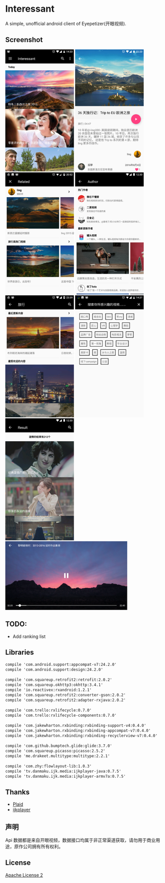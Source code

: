 # Interessant
A simple, unofficial android client of Eyepetizer(开眼视频).

## Screenshot
<img src="screenshot/Screenshot_20161126-143303.png" width="216" height="384"> <img src="screenshot/Screenshot_20161205-222100.png" width="216" height="384"> <img src="screenshot/Screenshot_20161130-205250.png" width="216" height="384">
<img src="screenshot/Screenshot_20161222-212949.png" width="216" height="384"> <img src="screenshot/Screenshot_20161129-233940.png" width="216" height="384"> <img src="screenshot/Screenshot_20161126-143729.png" width="216" height="384">
<img src="screenshot/Screenshot_20161222-213726.png" width="216" height="384">
<img src="screenshot/Screenshot_20161222-213802.png" width="384" height="216">

## TODO:
 * Add ranking list

## Libraries
```
compile 'com.android.support:appcompat-v7:24.2.0'
compile 'com.android.support:design:24.2.0'

compile 'com.squareup.retrofit2:retrofit:2.0.2'
compile 'com.squareup.okhttp3:okhttp:3.4.1'
compile 'io.reactivex:rxandroid:1.2.1'
compile 'com.squareup.retrofit2:converter-gson:2.0.2'
compile 'com.squareup.retrofit2:adapter-rxjava:2.0.2'

compile 'com.trello:rxlifecycle:0.7.0'
compile 'com.trello:rxlifecycle-components:0.7.0'

compile 'com.jakewharton.rxbinding:rxbinding-support-v4:0.4.0'
compile 'com.jakewharton.rxbinding:rxbinding-appcompat-v7:0.4.0'
compile 'com.jakewharton.rxbinding:rxbinding-recyclerview-v7:0.4.0'

compile 'com.github.bumptech.glide:glide:3.7.0'
compile 'com.squareup.picasso:picasso:2.5.2'
compile 'me.drakeet.multitype:multitype:2.2.1'

compile 'com.zhy:flowlayout-lib:1.0.3'
compile 'tv.danmaku.ijk.media:ijkplayer-java:0.7.5'
compile 'tv.danmaku.ijk.media:ijkplayer-armv7a:0.7.5'
```
## Thanks
* [Plaid](https://github.com/nickbutcher/plaid)
* [ijkplayer](https://github.com/Bilibili/ijkplayer)

## 声明
Api 数据都是来自开眼视频，数据接口均属于非正常渠道获取，请勿用于商业用途，原作公司拥有所有权利。

## License
[Apache License 2](https://github.com/Assassinss/Interessant/blob/master/LICENSE)
